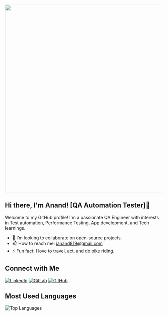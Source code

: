 <p align="center">
  <img src="https://media.giphy.com/media/qgQUggAC3Pfv687qPC/giphy.gif?cid=790b7611yqs6rndanrxfcj4gmevknm7t6edcxqqdub26uuap&ep=v1_gifs_search&rid=giphy.gif&ct=g" width="600">
</p>

## Hi there, I'm Anand! [QA Automation Tester]👋
Welcome to my GitHub profile! I'm a passionate QA Engineer with interests in Test automation, Performance Testing, App development, and Tech learnings.

- 👯 I’m looking to collaborate on open-source projects.
- 📫 How to reach me: [janand819@gmail.com](mailto:janand819@gmail.com)
- ⚡ Fun fact: I love to travel, act, and do bike riding.

## Connect with Me
[![LinkedIn](https://img.shields.io/badge/-LinkedIn-blue?style=for-the-badge&logo=linkedin)](https://www.linkedin.com/in/anand-jeyakumar)
[![GitLab](https://img.shields.io/badge/-GitLab-orange?style=for-the-badge&logo=gitlab)](https://gitlab.com/AnandJeyakumar)
[![GitHub](https://img.shields.io/badge/-GitHub-black?style=for-the-badge&logo=github)](https://github.com/AnandJeyakumar)


## Most Used Languages
![Top Languages](https://github-readme-stats.vercel.app/api/top-langs/?username=AnandJeyakumar&layout=compact&hide=html)
